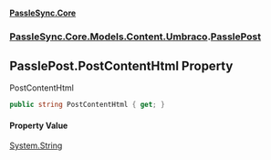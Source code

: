 #### [PassleSync.Core](index.md 'index')
### [PassleSync.Core.Models.Content.Umbraco](PassleSync.Core.Models.Content.Umbraco.md 'PassleSync.Core.Models.Content.Umbraco').[PasslePost](PassleSync.Core.Models.Content.Umbraco.PasslePost.md 'PassleSync.Core.Models.Content.Umbraco.PasslePost')

## PasslePost.PostContentHtml Property

PostContentHtml

```csharp
public string PostContentHtml { get; }
```

#### Property Value
[System.String](https://docs.microsoft.com/en-us/dotnet/api/System.String 'System.String')